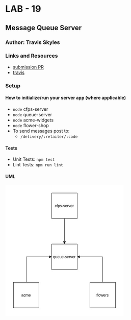 # LAB - 19

## Message Queue Server

### Author: Travis Skyles

### Links and Resources
* [submission PR](https://github.com/tskyles-401-advanced-javascript/401-lab-19/pull/1)
* [travis](https://travis-ci.com/tskyles-401-advanced-javascript/401-lab-19)

### Setup
#### How to initialize/run your server app (where applicable)
* `node` cfps-server
* `node` queue-server
* `node` acme-widgets
* `node` flower-shop
* To send messages post to:
  * `/delivery/:retailer/:code`
  
#### Tests
* Unit Tests: `npm test`
* Lint Tests: `npm run lint`

#### UML
![UML](assets/lab19.jpg)